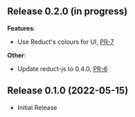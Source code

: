 ## Release 0.2.0 (in progress)

**Features**:

* Use Reduct's colours for UI, [PR-7](https://github.com/reduct-storage/web-console/pull/7)

**Other**:

* Update reduct-js to 0.4.0, [PR-6](https://github.com/reduct-storage/web-console/pull/6)

## Release 0.1.0 (2022-05-15)

* Initial Release

